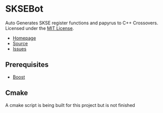 SKSEBot
=======
Auto Generates SKSE register functions and papyrus to C++ Crossovers.
Licensed under the [MIT License].

* [Homepage]
* [Source]
* [Issues]

## Prerequisites
* [Boost](http://www.boost.org/)

## Cmake
A cmake script is being built for this project but is not finished


[Homepage]: http://www.nexusmods.com/skyrim/mods/63795/
[Issues]: https://github.com/EthanRiley/SKSEBot/issues
[Source]: https://github.com/EthanRiley/SKSEBot
[MIT License]: http://www.tldrlegal.com/license/mit-license
